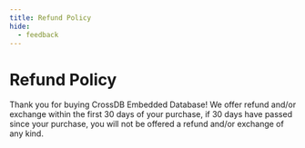 ```yaml
---
title: Refund Policy
hide:
  - feedback
---
```


# Refund Policy
Thank you for buying CrossDB Embedded Database!
We offer refund and/or exchange within the first 30 days of your purchase, if 30 days have passed since your purchase, you will not be offered a refund and/or exchange of any kind.

